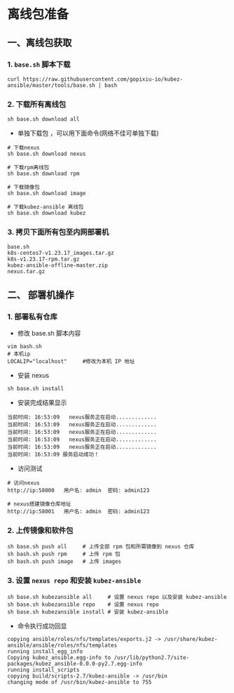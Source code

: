 # 离线包准备

## 一、离线包获取

### 1. `base.sh` 脚本下载
```shell
curl https://raw.githubusercontent.com/gopixiu-io/kubez-ansible/master/tools/base.sh | bash
```

### 2. 下载所有离线包
```shell
sh base.sh download all
```

- 单独下载包 ，可以用下面命令(网络不佳可单独下载)

```shell
# 下载nexus
sh base.sh download nexus

# 下载rpm离线包
sh base.sh download rpm

# 下载镜像包
sh base.sh download image

# 下载kubez-ansible 离线包
sh base.sh download kubez
```

### 3. 拷贝下面所有包至内网部署机
```shell
base.sh
k8s-centos7-v1.23.17_images.tar.gz
k8s-v1.23.17-rpm.tar.gz
kubez-ansible-offline-master.zip
nexus.tar.gz
```

## 二、 部署机操作

### 1. 部署私有仓库

- 修改 base.sh 脚本内容

```shell
vim bash.sh
# 本机ip
LOCALIP="localhost"     #修改为本机 IP 地址
```
- 安装 nexus 
```shell
sh base.sh install
```
- 安装完成结果显示
```shell
当前时间: 16:53:09   nexus服务正在启动.............
当前时间: 16:53:09   nexus服务正在启动.............
当前时间: 16:53:09   nexus服务正在启动.............
当前时间: 16:53:09   nexus服务正在启动.............
当前时间: 16:53:09   nexus服务正在启动.............
当前时间: 16:53:09 服务启动成功！
```

- 访问测试

```shell
# 访问nexus
http://ip:58000   用户名: admin  密码: admin123

# nexus搭建镜像仓库地址
http://ip:58001   用户名: admin  密码: admin123
```

### 2. 上传镜像和软件包

```shell
sh base.sh push all     # 上传全部 rpm 包和所需镜像到 nexus 仓库
sh bash.sh push rpm     # 上传 rpm 包
sh bash.sh push image   # 上传 images
```

### 3. 设置 `nexus repo` 和安装 `kubez-ansible`

```shell
sh base.sh kubezansible all     # 设置 nexus repo 以及安装 kubez-ansible
sh base.sh kubezansible repo    # 设置 nexus repo
sh base.sh kubezansible install # 安装 kubez-ansible
```

- 命令执行成功回显
```shell
copying ansible/roles/nfs/templates/exports.j2 -> /usr/share/kubez-ansible/ansible/roles/nfs/templates
running install_egg_info
Copying kubez_ansible.egg-info to /usr/lib/python2.7/site-packages/kubez_ansible-0.0.0-py2.7.egg-info
running install_scripts
copying build/scripts-2.7/kubez-ansible -> /usr/bin
changing mode of /usr/bin/kubez-ansible to 755
```
